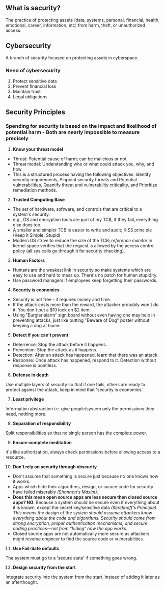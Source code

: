 ## What is security?
The practice of protecting assets (data, systems, personal, financial, health, emotional, career, information, etc) from harm, theft, or unauthorized access.

## Cybersecurity
A branch of security focused on protecting assets in cyberspace.

### Need of cybersecurity
1. Protect sensitive data
2. Prevent financial loss
3. Maintain trust
4. Legal obligations

## Security Principles

### Spending for security is based on the impact and likelihood of potential harm - Both are nearly impossible to measure precisely 


1. **Know your threat model**
- Threat: Potential cause of harm; can be malicious or not.
- Threat model: Understanding who or what could attack you, why, and how.
- This is a structured process having the following objectives: Identify security requirements, Pinpoint security threats and Potential vulnerabilities, Quantify threat and vulnerability criticality, and Prioritize remediation methods.

2. **Trusted Computing Base**
- The set of hardware, software, and controls that are critical to a system's security.
- e.g., OS and encryption tools are part of my TCB, if they fail, everything else does too. 
- A smaller and simpler TCB is easier to write and audit; KISS principle (Keep it Simple, Stupid)
- Modern OS strive to reduce the size of the TCB; *reference monitor* in kernel space verifies that the request is allowed by the access control policy (all sys calls go through it for security checking).

3. **Human Factors**
- Humans are the weakest link in security so make systems which are easy to use and hard to mess up. There's no patch for human stupidity.
- Use password managers if employees keep forgetting their passwords.

4. **Security is economics**
- Security is not free - it requires money and time.
- If the attack costs more than the reward, the attacker probably won't do it. You don't put a $10 lock on $2 item.
- Using "Burglar alarm" sign board without even having one may help in preventing attacks, just like putting "Beware of Dog" poster without keeping a dog at home.

5. **Detect if you can't prevent**
- Deterrence: Stop the attack before it happens.
- Prevention: Stop the attack as it happens.
- Detection: After an attack has happened, learn that there was an attack.
- Response: Once attack has happened, respond to it. Detection without response is pointless.

6. **Defense in depth**

Use multiple layers of security so that if one fails, others are ready to protect against the attack, keep in mind that 'security is economics'.

7. **Least privilege**

Information abstraction i.e. give people/system only the permissions they need, nothing more.

8. **Separation of responsibility**

Split responsibilities so that no single person has the complete power.

9. **Ensure complete meditation**

It's like authorization, always check permissions before allowing access to a resource.

10. **Don't rely on security through obscurity**
- Don't assume that something is secure just because no one knows how it works.
- Apps which hide their algorithms, design, or source code for security have failed miserably *(Shannon's Maxim)*.
- **Does this mean open source apps are less secure then closed source apps? NO**. Because a system should be secure even if everything about it is known, except the secret key/sensitive data *(Kerckhoff's Principle)*. *This means the design of the system should assume attackers know everything about the code and algorithms. Security should come from strong encryption, proper authentication mechanisms, and secure coding practices—not from "hiding" how the app works.*
- Closed source apps are not automatically more secure as attackers might reverse engineer to find the source code or vulnerabilities.

11. **Use Fail-Safe defaults**

The system must go to a 'secure state' if something goes wrong.

12. **Design security from the start**

Integrate security into the system from the start, instead of adding it later as an afterthought.
